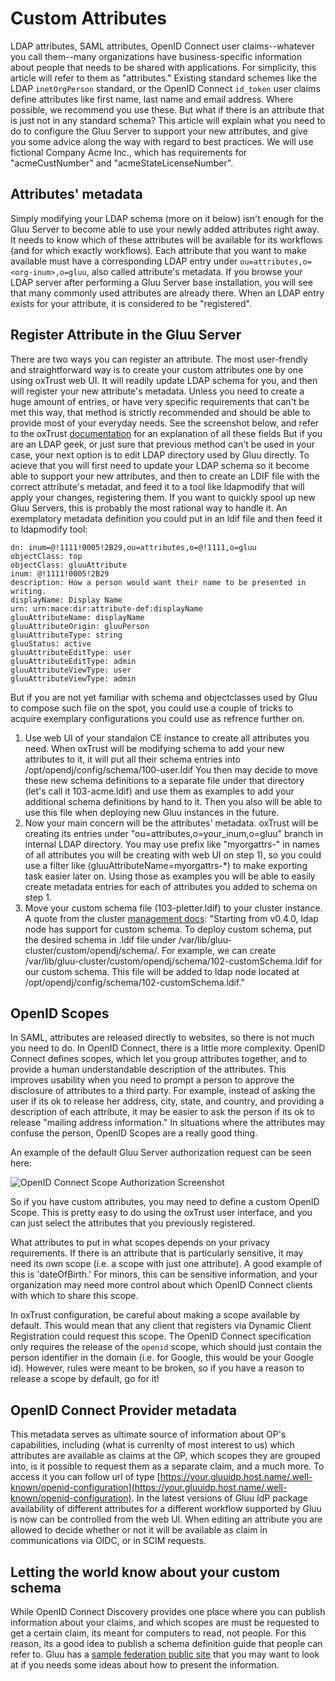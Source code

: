 # Custom Attributes

LDAP attributes, SAML attributes, OpenID Connect user claims--whatever
you call them--many organizations have business-specific information
about people that needs to be shared with applications. For simplicity,
this article will refer to them as "attributes." Existing standard
schemes like the LDAP `inetOrgPerson` standard, or the OpenID Connect
`id_token` user claims define attributes like first name, last name and
email address. Where possible, we recommend you use these. But what if
there is an attribute that is just not in any standard schema? This
article will explain what you need to do to configure the Gluu Server to
support your new attributes, and give you some advice along the way with
regard to best practices. We will use fictional Company Acme Inc., which
has requirements for "acmeCustNumber" and "acmeStateLicenseNumber".

## Attributes' metadata

Simply modifying your LDAP schema (more on it below) isn't enough for the Gluu Server to become able to use your newly added attributes right away. It needs to know which of these attributes will be available for its workflows (and for which exactly workflows). Each attribute that you want to make available must have a corresponding LDAP
entry under `ou=attributes,o=<org-inum>,o=gluu`, also called attribute's metadata. If you browse your LDAP
server after performing a Gluu Server base installation, you will see
that many commonly used attributes are already there. When an LDAP entry
exists for your attribute, it is considered to be "registered".

## Register Attribute in the Gluu Server

There are two ways you can register an attribute. The most user-frendly and straightforward way is to create your custom attributes one by one using oxTrust web UI. It will readily update LDAP schema for you, and then will register your new attribute's metadata. Unless you need to create a huge amount of entries, or have very specific requirements that can't be met this way, that method is strictly recommended and should be able to provide most of your everyday needs. See the screenshot below, and refer to the oxTrust [documentation](http://www.gluu.org/docs/admin-guide/configuration/#attributes) for an explanation of all these fields
But if you are an LDAP geek, or just sure that previous method can't be used in your case, your next option is to edit LDAP directory used by Gluu directly. To acieve that you will first need to update your LDAP schema so it become able to support your new attributes, and then to create an LDIF file with the correct attribute's metadat, and feed it to a tool like ldapmodify that will apply your changes, registering them. If you want to quickly spool up new Gluu Servers, this is probably the most rational way to handle it. An exemplatory metadata definition you could put in an ldif file and then feed it to ldapmodify tool:

    dn: inum=@!1111!0005!2B29,ou=attributes,o=@!1111,o=gluu
    objectClass: top
    objectClass: gluuAttribute
    inum: @!1111!0005!2B29
    description: How a person would want their name to be presented in writing.
    displayName: Display Name
    urn: urn:mace:dir:attribute-def:displayName
    gluuAttributeName: displayName
    gluuAttributeOrigin: gluuPerson
    gluuAttributeType: string
    gluuStatus: active
    gluuAttributeEditType: user
    gluuAttributeEditType: admin
    gluuAttributeViewType: user
    gluuAttributeViewType: admin

But if you are not yet familiar with schema and objectclasses used by Gluu to compose such file on the spot, you could use a couple of tricks to acquire exemplary configurations you could use as refrence further on.
1. Use web UI of your standalon CE instance to create all attributes you need. When oxTrust will be modifying schema to add your new attributes to it, it will put all their schema entries into /opt/opendj/config/schema/100-user.ldif You then may decide to move these new schema definitions to a separate file under that directory (let's call it 103-acme.ldif) and use them as examples to add your additional schema definitions by hand to it. Then you also will be able to use this file when deploying new Gluu instances in the future.
2. Now your main concern will be the attributes' metadata. oxTrust will be creating its entries under "ou=attributes,o=your_inum,o=gluu" branch in internal LDAP directory. You may use prefix like "myorgattrs-" in names of all attributes you will be creating with web UI on step 1), so you could use a filter like (gluuAttributeName=myorgattrs-*) to make exporting task easier later on. Using those as examples you will be able to easily create metadata entries for each of attributes you added to schema on step 1. 
3. Move your custom schema file (103-pletter.ldif) to your cluster instance. A quote from the cluster [management docs](http://www.gluu.org/docs-cluster/admin-guide/cluster-management/#ldap-node_1): "Starting from v0.4.0, ldap node has support for custom schema. To deploy custom schema, put the desired schema in .ldif file under /var/lib/gluu-cluster/custom/opendj/schema/. For example, we can create /var/lib/gluu-cluster/custom/opendj/schema/102-customSchema.ldif for our custom schema. This file will be added to ldap node located at /opt/opendj/config/schema/102-customSchema.ldif."

## OpenID Scopes

In SAML, attributes are released directly to websites, so there is not
much you need to do. In OpenID Connect, there is a little more
complexity. OpenID Connect defines scopes, which let you group
attributes together, and to provide a human understandable description
of the attributes. This improves usability when you need to prompt a
person to approve the disclosure of attributes to a third party. For
example, instead of asking the user if its ok to release her address,
city, state, and country, and providing a description of each attribute,
it may be easier to ask the person if its ok to release "mailing address
information." In situations where the attributes may confuse the person,
OpenID Scopes are a really good thing.

An example of the default Gluu Server authorization request can be seen
here:

![OpenID Connect Scope Authorization Screenshot](https://raw.githubusercontent.com/GluuFederation/docs/master/sources/img/openid_connect/authz_screenshot.png)

So if you have custom attributes, you may need to define a custom OpenID Scope.
This is pretty easy to do using the oxTrust user interface, and you can just
select the attributes that you previously registered.

What attributes to put in what scopes depends on your privacy requirements.
If there is an attribute that is particularly sensitive, it may need its own
scope (i.e. a scope with just one attribute). A good example of this is
'dateOfBirth.' For minors, this can be sensitive information, and your
organization may need more control about which OpenID Connect clients with
which to share this scope.

In oxTrust configuration, be careful about making a scope available by
default. This would mean that any client that registers via Dynamic Client
Registration could request this scope. The OpenID Connect specification only
requires the release of the `openid` scope, which should just contain the
person identifier in the domain (i.e. for Google, this would be your Google id).
However, rules were meant to be broken, so if you have a reason to release
a scope by default, go for it!

## OpenID Connect Provider metadata

This metadata serves as ultimate source of information about OP's capabilities, including (what is currenlty of most interest to us) which attributes are available as claims at the OP, which scopes they are grouped into, is it possible to request them as a separate claim, and a much more. To access it you can follow url of type [https://your.gluuidp.host.name/.well-known/openid-configuration](https://your.gluuidp.host.name/.well-known/openid-configuration). In the latest versions of Gluu IdP package availability of different attributes for a different workflow supported by Gluu is now can be controlled from the web UI. When editing an attribute you are allowed to decide whether or not it will be available as claim in communications via OIDC, or in SCIM requests.

## Letting the world know about your custom schema

While OpenID Connect Discovery provides one place where you can publish
information about your claims, and which scopes are must be requested
to get a certain claim, its meant for computers to read, not people.
For this reason, its a good idea to publish a schema definition guide
that people can refer to. Gluu has a 
[sample federation public site](http://www.gluu.co/sample-federation)
that you may want to look at if you needs some ideas about how to present
the information.
